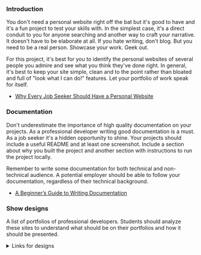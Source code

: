 ### Introduction

You don't need a personal website right off the bat but it's good to have and it's a fun project to test your skills with.  In the simplest case, it's a direct conduit to you for anyone searching and another way to craft your narrative.  It doesn't have to be elaborate at all.  If you hate writing, don't blog.  But you need to be a real person.  Showcase your work.  Geek out.

For this project, it's best for you to identify the personal websites of several people you admire and see what you think they've done right.  In general, it's best to keep your site simple, clean and to the point rather than bloated and full of "look what I can do!" features.  Let your portfolio of work speak for itself.

* [Why Every Job Seeker Should Have a Personal Website](http://www.forbes.com/sites/jacquelynsmith/2013/04/26/why-every-job-seeker-should-have-a-personal-website-and-what-it-should-include/)

### Documentation

Don't underestimate the importance of high quality documentation on your projects.  As a professional developer writing good documentation is a must.  As a job seeker it's a hidden opportunity to shine.  Your projects should include a useful README and at least one screenshot.  Include a section about why you built the project and another section with instructions to run the project locally.

Remember to write some documentation for both technical and non-technical audience.  A potential employer should be able to follow your documentation, regardless of their technical background.

* [A Beginner’s Guide to Writing Documentation](http://www.writethedocs.org/guide/writing/beginners-guide-to-docs/)
### Show designs
A list of portfolios of professional developers. Students should analyze these sites to understand what should be on their portfolios and how it should be presented.

<details markdown="block">
  <summary> Links for designs </summary>

  * [Stratis Bakas](https://stratisbakas.com/)
  * [Matt Farley](https://mattfarley.ca/)
  * [Dejan Markovic](https://www.dejan.works/)
  * [Rafael Caferati](https://caferati.me/)
  * [Ian Lunn](https://ianlunn.co.uk/)
  * [Ben Adam](https://benadam.me/)
  * [Seb Kay](https://sebkay.com/)
  * [Jonny MacEachern](https://jonny.me/)
  * [Andriy Chemerynskiy](https://andrewchmr.com/)
  * [Chris Ota's Portfolio](https://www.otadesigns.com/)
  * [Pierre Nel](https://pierre.io/)
  * [Adrien Laurent's Portfolio](https://adrienlaurent.fr/)
  * [Thomas' Portfolio](https://www.thomasbosc.com)
  * [Timmy O’Mahony](https://timmyomahony.com/)
  * [Elliot's Portfolio](https://elliotcondon.com/)
  * [James Warner](https://jmswrnr.com/)
  * [Tiago Sá's Portfolio](https://i-am-tiago.com/)
  * [Patrick David](https://bepatrickdavid.com/)
  * [Luis Krötz](https://luiskr.com/)
  * [Leonid Kostetckyi](https://lk.emotion-agency.com/)
</details>
